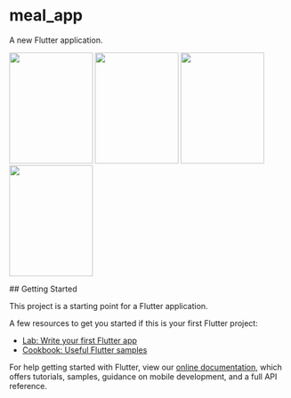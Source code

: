 # meal_app

A new Flutter application.
<p float="left">
  <img src="https://user-images.githubusercontent.com/73183702/156540974-43884aaf-c67f-4f1d-a9ec-9f988f4169c8.png" width="150" height="200">
  <img src="https://user-images.githubusercontent.com/73183702/156542327-d12bdf17-4bbc-4eff-ba27-6bb3bf4033db.png" width="150" height="200">
  <img src="https://user-images.githubusercontent.com/73183702/156542373-7e084c53-894a-48c8-9a86-0feae476dea0.png" width="150" height="200">
  <img src="https://user-images.githubusercontent.com/73183702/156542397-d8561c17-d6b5-4899-addb-9eec6283c0a9.png" width="150" height="200">
</p>
## Getting Started

This project is a starting point for a Flutter application.

A few resources to get you started if this is your first Flutter project:

- [Lab: Write your first Flutter app](https://flutter.dev/docs/get-started/codelab)
- [Cookbook: Useful Flutter samples](https://flutter.dev/docs/cookbook)

For help getting started with Flutter, view our
[online documentation](https://flutter.dev/docs), which offers tutorials,
samples, guidance on mobile development, and a full API reference.
